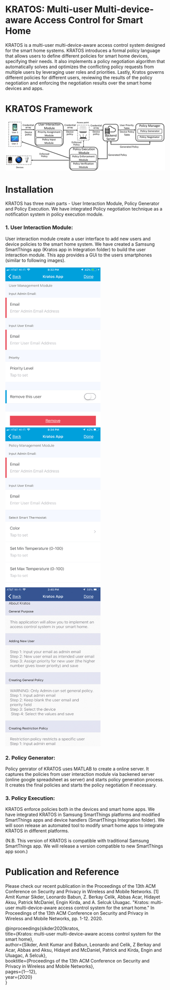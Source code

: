 # KRATOS: Multi-user Multi-device-aware Access Control for Smart Home
KRATOS is a multi-user multi-device-aware access control system designed for the smart home systems. KRATOS introduces a formal policy language that allows users to define different policies for smart home devices, specifying their needs. It also implements a policy negotiation algorithm that automatically solves and optimizes the conflicting policy requests from multiple users by leveraging user roles and priorities. Lastly, Kratos governs different policies for different users, reviewing the results of the policy negotiation and enforcing the negotiation results over the smart home devices and apps.

# KRATOS Framework
![alt text](https://github.com/Amitksik/KRATOS-Access-control-for-smart-home/blob/main/framework_journal.png)

# Installation
KRATOS has three main parts - User Interaction Module, Policy Generator and Policy Execution. We have integrated Policy negotiation technique as a notification system in policy execution module.

### 1. User Interaction Module:
User interaction module create a user interface to add new users and device policies to the smart home system. We have created a Samsung SmartThings app (Kratos app in Integration folder) to build the user interaction module. This app provides a GUi to the users smartphones (similar to following images).

<p float="left">
  <img src="https://github.com/Amitksik/KRATOS-Access-control-for-smart-home/blob/main/Images/usermanagement.PNG" width="300" height="500">
  <img src="https://github.com/Amitksik/KRATOS-Access-control-for-smart-home/blob/main/Images/policymanagement.PNG" width="300" height="500" /> 
  <img src="https://github.com/Amitksik/KRATOS-Access-control-for-smart-home/blob/main/Images/instruction.jpg" width="300" height="500" />
</p>


### 2. Policy Generator:
Policy genrator of KRATOS uses MATLAB to create a online server. It captures the policies from user interaction module via backened server (online google spreadsheet as server) and starts policy generation process. It creates the final policies and starts the policy negotiation if necessary.

### 3. Policy Execution:
KRATOS enforce policies both in the devices and smart home apps. We have integrated KRATOS in Samsung SmartThings platforms and modified SmartThings apps and device handlers (SmartThings Integration folder). We will soon release an automated tool to modify smart home apps to integrate KRATOS in different platforms.

(N.B. This version of KRATOS is compatible with traditional Samsung SmartThings app. We will release a version compatible to new SmartThings app soon.)

# Publication and Reference
Please check our recent publication in the Proceedings of the 13th ACM Conference on Security and Privacy in Wireless and Mobile Networks.
[1] Amit Kumar Sikder, Leonardo Babun, Z. Berkay Celik, Abbas Acar, Hidayet Aksu, Patrick McDaniel, Engin Kirda, and A. Selcuk Uluagac. "Kratos: multi-user multi-device-aware access control system for the smart home." In Proceedings of the 13th ACM Conference on Security and Privacy in Wireless and Mobile Networks, pp. 1-12. 2020.

@inproceedings{sikder2020kratos,<br />
  title={Kratos: multi-user multi-device-aware access control system for the smart home},<br />
  author={Sikder, Amit Kumar and Babun, Leonardo and Celik, Z Berkay and Acar, Abbas and Aksu, Hidayet and McDaniel, Patrick and Kirda, Engin and Uluagac, A Selcuk},<br />
  booktitle={Proceedings of the 13th ACM Conference on Security and Privacy in Wireless and Mobile Networks},<br />
  pages={1--12},<br />
  year={2020}<br />
}
